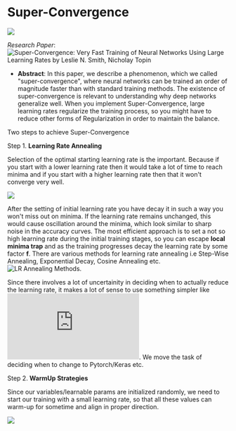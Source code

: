 # Super-Convergence

![](https://pngimage.net/wp-content/uploads/2018/06/superman-cartoon-png-1.png)


*Research Paper*: ![Super-Convergence: Very Fast Training of Neural Networks Using Large Learning Rates by
Leslie N. Smith, Nicholay Topin](https://arxiv.org/abs/1708.07120)

* **Abstract**: In this paper, we describe a phenomenon, which we called "super-convergence", where neural networks can be trained an order of magnitude faster than with standard training methods. The existence of super-convergence is relevant to understanding why deep networks generalize well.
When you implement Super-Convergence, large learning rates regularize the training process, so you might have to reduce other forms of Regularization in order to maintain the balance. 

Two steps to achieve Super-Convergence

Step 1. **Learning Rate Annealing**

Selection of the optimal starting learning rate is the important. Because if you start with a lower learning rate then it would take a lot of time to reach minima and if you start with a higher learning rate then that it won't converge very well. 


![](https://www.bdhammel.com/assets/learning-rate/lr-types.png)


After the setting of initial learning rate you have decay it in such a way you won't miss out on minima. If the learning rate remains unchanged, this would cause oscillation around the minima, which look similar to sharp noise in the accuracy curves. 
The most efficient approach is to set a not so high learning rate during the initial training stages, so you can escape **local minima trap** and as the training progresses decay the learning rate by some factor **f**. There are various methods for learning rate annealing i.e Step-Wise Annealing, Exponential Decay, Cosine Annealing etc. ![LR Annealing Methods](https://cs231n.github.io/neural-networks-3/#anneal). 

Since there involves a lot of uncertainity in deciding when to actually reduce the learning rate, it makes a lot of sense to use something simpler like ![ReduceLROnPlateau](https://pytorch.org/docs/stable/optim.html#torch.optim.lr_scheduler.ReduceLROnPlateau). We move the task of deciding when to change to Pytorch/Keras etc. 



Step 2. **WarmUp Strategies**

Since our variables/learnable params are initialized randomly, we need to start our training with a small learning rate, so that all these values can warm-up for sometime and align in proper direction.

![](https://github.com/Gilf641/Test/blob/master/11s4.png)






